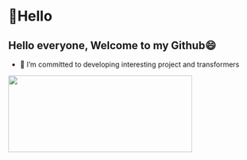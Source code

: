 # :wave:Hello

## Hello everyone, Welcome to my Github😄 

- 🔭 I’m committed to developing interesting project and transformers

<code><img src="https://github.com/happyyf1/happyyf1/transformers.gif" width="370" height="155" /></code>

<!--
**happyyf1/happyyf1** is a ✨ _special_ ✨ repository because its `README.md` (this file) appears on your GitHub profile.

Here are some ideas to get you started:

- 🔭 I’m currently working on ...
- 🌱 I’m currently learning ...
- 👯 I’m looking to collaborate on ...
- 🤔 I’m looking for help with ...
- 💬 Ask me about ...
- 📫 How to reach me: ...
- 😄 Pronouns: ...
- ⚡ Fun fact: ...
-->
